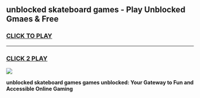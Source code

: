 
## unblocked skateboard games - Play Unblocked Gmaes & Free
<h3>
<a href="https://premium.freeplayer.one?title=unblocked_skateboard_games&ref=19F">CLICK TO PLAY</a></h3>
<hr>

<h3>
<a href="https://premium.freeplayer.one?title=unblocked_skateboard_games&ref=19F">CLICK 2 PLAY</a>
  
</h3>

<a href="https://premium.freeplayer.one?title=unblocked_skateboard_games&ref=19F/"><img src="https://clearcache.store/games.png"></a>


**unblocked skateboard games games unblocked: Your Gateway to Fun and Accessible Online Gaming**
